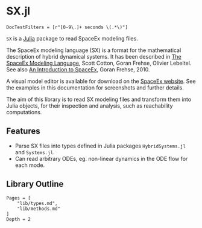# SX.jl

```@meta
DocTestFilters = [r"[0-9\.]+ seconds \(.*\)"]
```

`SX` is a [Julia](http://julialang.org) package to read SpaceEx modeling files.


The SpaceEx modeling language (SX) is a format for the mathematical description
of hybrid dynamical systems. It has been described in
[The SpaceEx Modeling Language](http://spaceex.imag.fr/sites/default/files/spaceex_modeling_language_0.pdf),
Scott Cotton, Goran Frehse, Olivier Lebeltel. See also [An Introduction to SpaceEx](http://spaceex.imag.fr/sites/default/files/introduction_to_spaceex_0.pdf),
Goran Frehse, 2010.

A visual model editor is available for download on the [SpaceEx website](http://spaceex.imag.fr/download-6).
See the examples in this documentation for screenshots and further details.

The aim of this library is to read SX modeling files and transform them into Julia
objects, for their inspection and analysis, such as reachability computations.

## Features

- Parse SX files into types defined in Julia packages `HybridSystems.jl` and `Systems.jl`.
- Can read arbitrary ODEs, eg. non-linear dynamics in the ODE flow for each mode.

## Library Outline

```@contents
Pages = [
    "lib/types.md",
    "lib/methods.md"
]
Depth = 2
```
